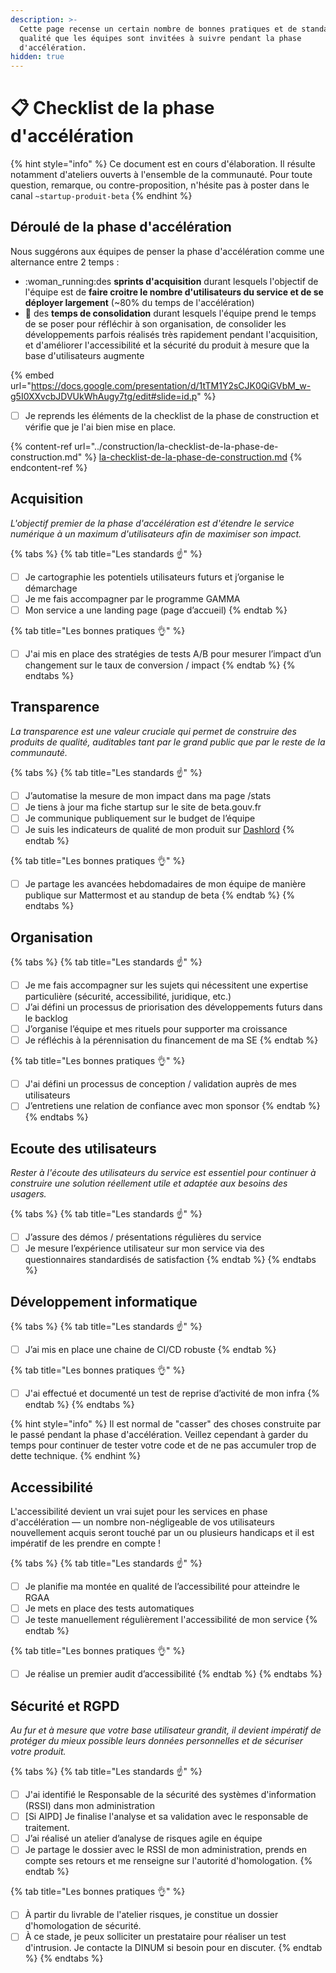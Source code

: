 ```yaml
---
description: >-
  Cette page recense un certain nombre de bonnes pratiques et de standards de
  qualité que les équipes sont invitées à suivre pendant la phase
  d'accélération.
hidden: true
---
```


# 📋 Checklist de la phase d'accélération

{% hint style="info" %}
Ce document est en cours d'élaboration. Il résulte notamment d'ateliers ouverts à l'ensemble de la communauté. Pour toute question, remarque, ou contre-proposition, n'hésite pas à poster dans le canal `~startup-produit-beta`
{% endhint %}

## Déroulé de la phase d'accélération

Nous suggérons aux équipes de penser la phase d'accélération comme une alternance entre 2 temps :

* :woman\_running:des **sprints d'acquisition** durant lesquels l'objectif de l'équipe est de **faire croitre le nombre d'utilisateurs du service et de se déployer largement** (\~80% du temps de l'accélération)
* :bricks: des **temps de consolidation** durant lesquels l'équipe prend le temps de se poser pour réfléchir à son organisation, de consolider les développements parfois réalisés très rapidement pendant l'acquisition, et d'améliorer l'accessibilité et la sécurité du produit à mesure que la base d'utilisateurs augmente

{% embed url="https://docs.google.com/presentation/d/1tTM1Y2sCJK0QiGVbM_w-g5I0XXvcbJDVUkWhAugy7tg/edit#slide=id.p" %}

* [ ] Je reprends les éléments de la checklist de la phase de construction et vérifie que je l'ai bien mise en place.

{% content-ref url="../construction/la-checklist-de-la-phase-de-construction.md" %}
[la-checklist-de-la-phase-de-construction.md](../construction/la-checklist-de-la-phase-de-construction.md)
{% endcontent-ref %}

## Acquisition

_L'objectif premier de la phase d'accélération est d'étendre le service numérique à un maximum d'utilisateurs afin de maximiser son impact._

{% tabs %}
{% tab title="Les standards ☝️" %}
* [ ] Je cartographie les potentiels utilisateurs futurs et j’organise le démarchage
* [ ] Je me fais accompagner par le programme GAMMA
* [ ] Mon service a une landing page (page d’accueil)
{% endtab %}

{% tab title="Les bonnes pratiques 👌" %}
* [ ] J'ai mis en place des stratégies de tests A/B pour mesurer l’impact d’un changement sur le taux de conversion / impact
{% endtab %}
{% endtabs %}

## Transparence

_La transparence est une valeur cruciale qui permet de construire des produits de qualité, auditables tant par le grand public que par le reste de la communauté._

{% tabs %}
{% tab title="Les standards ☝️" %}
* [ ] J’automatise la mesure de mon impact dans ma page /stats
* [ ] Je tiens à jour ma fiche startup sur le site de beta.gouv.fr
* [ ] Je communique publiquement sur le budget de l’équipe
* [ ] Je suis les indicateurs de qualité de mon produit sur [Dashlord](https://dashlord.incubateur.net)
{% endtab %}

{% tab title="Les bonnes pratiques 👌" %}
* [ ] Je partage les avancées hebdomadaires de mon équipe de manière publique sur Mattermost et au standup de beta
{% endtab %}
{% endtabs %}

## Organisation

{% tabs %}
{% tab title="Les standards ☝️" %}
* [ ] Je me fais accompagner sur les sujets qui nécessitent une expertise particulière (sécurité, accessibilité, juridique, etc.)
* [ ] J’ai défini un processus de priorisation des développements futurs dans le backlog
* [ ] J’organise l’équipe et mes rituels pour supporter ma croissance
* [ ] Je réfléchis à la pérennisation du financement de ma SE
{% endtab %}

{% tab title="Les bonnes pratiques 👌" %}
* [ ] J'ai défini un processus de conception / validation auprès de mes utilisateurs
* [ ] J’entretiens une relation de confiance avec mon sponsor
{% endtab %}
{% endtabs %}

## Ecoute des utilisateurs

_Rester à l'écoute des utilisateurs du service est essentiel pour continuer à construire une solution réellement utile et adaptée aux besoins des usagers._

{% tabs %}
{% tab title="Les standards ☝️" %}
* [ ] J’assure des démos / présentations régulières du service
* [ ] Je mesure l’expérience utilisateur sur mon service via des questionnaires standardisés de satisfaction
{% endtab %}
{% endtabs %}

## Développement informatique

{% tabs %}
{% tab title="Les standards ☝️" %}
* [ ] J’ai mis en place une chaine de CI/CD robuste
{% endtab %}

{% tab title="Les bonnes pratiques 👌" %}
* [ ] J'ai effectué et documenté un test de reprise d’activité de mon infra
{% endtab %}
{% endtabs %}

{% hint style="info" %}
Il est normal de "casser" des choses construite par le passé pendant la phase d'accélération. Veillez cependant à garder du temps pour continuer de tester votre code et de ne pas accumuler trop de dette technique.
{% endhint %}

## Accessibilité

L'accessibilité devient un vrai sujet pour les services en phase d'accélération — un nombre non-négligeable de vos utilisateurs nouvellement acquis seront touché par un ou plusieurs handicaps et il est impératif de les prendre en compte !

{% tabs %}
{% tab title="Les standards ☝️" %}
* [ ] Je planifie ma montée en qualité de l’accessibilité pour atteindre le RGAA
* [ ] Je mets en place des tests automatiques
* [ ] Je teste manuellement régulièrement l'accessibilité de mon service
{% endtab %}

{% tab title="Les bonnes pratiques 👌" %}
* [ ] Je réalise un premier audit d’accessibilité
{% endtab %}
{% endtabs %}

## Sécurité et RGPD

_Au fur et à mesure que votre base utilisateur grandit, il devient impératif de protéger du mieux possible leurs données personnelles et de sécuriser votre produit._

{% tabs %}
{% tab title="Les standards ☝️" %}
* [ ] J'ai identifié le Responsable de la sécurité des systèmes d'information (RSSI) dans mon administration
* [ ] \[Si AIPD] Je finalise l'analyse et sa validation avec le responsable de traitement.
* [ ] J’ai réalisé un atelier d’analyse de risques agile en équipe
* [ ] Je partage le dossier avec le RSSI de mon administration, prends en compte ses retours et me renseigne sur l'autorité d'homologation.
{% endtab %}

{% tab title="Les bonnes pratiques 👌" %}
* [ ] À partir du livrable de l'atelier risques, je constitue un dossier d'homologation de sécurité.
* [ ] À ce stade, je peux solliciter un prestataire pour réaliser un test d'intrusion. Je contacte la DINUM si besoin pour en discuter.
{% endtab %}
{% endtabs %}
